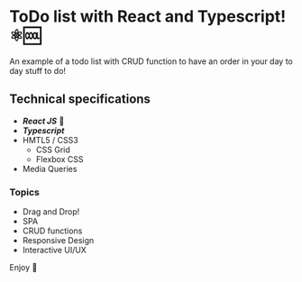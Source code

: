 # ToDo list with React and Typescript!⚛️🆒

An example of a  todo list with CRUD function to have an order in your day to day stuff to do! 

## Technical specifications

- ***React JS*** 🤤
- ***Typescript***
- HMTL5 / CSS3
  - CSS Grid
  - Flexbox CSS
- Media Queries

### Topics

- Drag and Drop!
- SPA
- CRUD functions
- Responsive Design
- Interactive UI/UX

Enjoy 💙
  